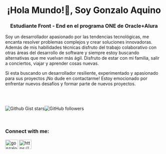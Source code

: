 <h1 align="center">¡Hola Mundo!👋, Soy Gonzalo Aquino</h1>
<h3 align="center">Estudiante Front - End en el programa ONE de Oracle+Alura</h3>

<p>Soy un desarrollador apasionado por las tendencias tecnológicas, me encanta resolver problemas complejos y crear soluciones innovadoras. Además de mis habilidades técnicas disfruto del trabajo colaborativo con otras áreas del desarrollo de software y siempre estoy buscando alternativas que me vuelvan más ágil. Disfruto de estar con mi familia, salir a conciertos, viajar y aprender cosas nuevas.

Si esta buscando un desarrollador resiliente, experimentado y apasionado para sus proyectos ¡No dude en contactarme! Estoy emocionado por enfrentar nuevos desafíos y formar parte de nuevos proyectos.</p><br><br>

![Github Gist stars](https://img.shields.io/github/gist/stars/GonzaloAqui?style=social)![GitHub followers](https://img.shields.io/github/followers/GonzaloAqui?style=social)

<br><h3 align="left">Connect with me:</h3>
<p align="left">
<a href="https://linkedin.com/in/gonzaloaquino" target="blank"><img align="center" src="https://raw.githubusercontent.com/rahuldkjain/github-profile-readme-generator/master/src/images/icons/Social/linked-in-alt.svg" alt="gonzaloaquino" height="30" width="40" /></a>
<a href="https://discord.gg/https://discord.gg/j7v3Zg5C" target="blank"><img align="center" src="https://raw.githubusercontent.com/rahuldkjain/github-profile-readme-generator/master/src/images/icons/Social/discord.svg" alt="https://discord.gg/j7v3Zg5C" height="30" width="40" /></a>
</p>

